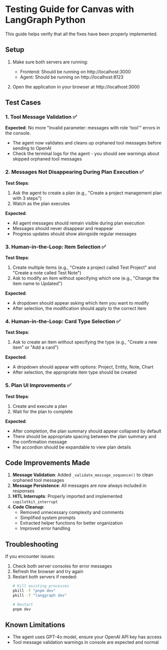 # Testing Guide for Canvas with LangGraph Python

This guide helps verify that all the fixes have been properly implemented.

## Setup
1. Make sure both servers are running:
   - Frontend: Should be running on http://localhost:3000
   - Agent: Should be running on http://localhost:8123

2. Open the application in your browser at http://localhost:3000

## Test Cases

### 1. Tool Message Validation ✅
**Expected**: No more "Invalid parameter: messages with role 'tool'" errors in the console.
- The agent now validates and cleans up orphaned tool messages before sending to OpenAI
- Check the terminal logs for the agent - you should see warnings about skipped orphaned tool messages

### 2. Messages Not Disappearing During Plan Execution ✅
**Test Steps**:
1. Ask the agent to create a plan (e.g., "Create a project management plan with 3 steps")
2. Watch as the plan executes

**Expected**:
- All agent messages should remain visible during plan execution
- Messages should never disappear and reappear
- Progress updates should show alongside regular messages

### 3. Human-in-the-Loop: Item Selection ✅
**Test Steps**:
1. Create multiple items (e.g., "Create a project called Test Project" and "Create a note called Test Note")
2. Ask to modify an item without specifying which one (e.g., "Change the item name to Updated")

**Expected**:
- A dropdown should appear asking which item you want to modify
- After selection, the modification should apply to the correct item

### 4. Human-in-the-Loop: Card Type Selection ✅
**Test Steps**:
1. Ask to create an item without specifying the type (e.g., "Create a new item" or "Add a card")

**Expected**:
- A dropdown should appear with options: Project, Entity, Note, Chart
- After selection, the appropriate item type should be created

### 5. Plan UI Improvements ✅
**Test Steps**:
1. Create and execute a plan
2. Wait for the plan to complete

**Expected**:
- After completion, the plan summary should appear collapsed by default
- There should be appropriate spacing between the plan summary and the confirmation message
- The accordion should be expandable to view plan details

## Code Improvements Made

1. **Message Validation**: Added `_validate_message_sequence()` to clean orphaned tool messages
2. **Message Persistence**: All messages are now always included in responses
3. **HITL Interrupts**: Properly imported and implemented `copilotkit_interrupt`
4. **Code Cleanup**: 
   - Removed unnecessary complexity and comments
   - Simplified system prompts
   - Extracted helper functions for better organization
   - Improved error handling

## Troubleshooting

If you encounter issues:
1. Check both server consoles for error messages
2. Refresh the browser and try again
3. Restart both servers if needed:
   ```bash
   # Kill existing processes
   pkill -f "pnpm dev"
   pkill -f "langgraph dev"
   
   # Restart
   pnpm dev
   ```

## Known Limitations
- The agent uses GPT-4o model, ensure your OpenAI API key has access
- Tool message validation warnings in console are expected and normal
